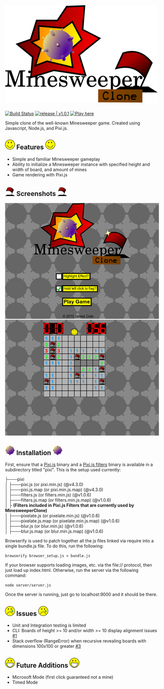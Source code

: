 # ![MinesweeperClone](img/Logo.png "MinesweeperClone Logo")

[![Build Status](https://travis-ci.org/Coteh/MinesweeperClone.svg?branch=master)](https://travis-ci.org/Coteh/MinesweeperClone) [![release | v1.0.1](https://img.shields.io/badge/release-v1.0.1-00b2ff.svg)](https://github.com/Coteh/MinesweeperClone/releases/tag/1.0.1) [![Play here](https://img.shields.io/badge/play-here-yellow.svg)](http://coteh.github.io/MinesweeperClone/)

Simple clone of the well-known Minesweeper game. Created using Javascript, Node.js, and Pixi.js.

## ![Smiley](img/Smiley.png "Smiley") Features ![Smiley](img/Smiley.png "Smiley")
- Simple and familiar Minesweeper gameplay
- Ability to initialize a Minesweeper instance with specified height and width of board, and amount of mines
- Game rendering with Pixi.js

## ![Flag](img/Flag.png "Flag") Screenshots ![Flag](img/Flag.png "Flag")
![Title Screen](screenshots/title.png "Title Screen")
![In-Game](screenshots/game.png "In-Game")

## ![Mine](img/Mine.png "Mine") Installation ![Mine](img/Mine.png "Mine")
First, ensure that a [Pixi.js](https://github.com/pixijs/pixi.js) binary and a [Pixi.js filters](https://github.com/pixijs/pixi-filters) binary is available in a subdirectory titled "pixi". This is the setup used currently:

├───pixi  
│   ├───pixi.js             (or pixi.min.js)            (@v4.3.0)  
│   ├───pixi.js.map         (or pixi.min.js.map)        (@v4.3.0)  
│   ├───filters.js          (or filters.min.js)         (@v1.0.6)  
│   ├───filters.js.map      (or filters.min.js.map)     (@v1.0.6)  
│   ├ **(Filters included in Pixi.js Filters that are currently used by MinesweeperClone)**  
│   ├───pixelate.js         (or pixelate.min.js)        (@v1.0.6)  
│   ├───pixelate.js.map     (or pixelate.min.js.map)    (@v1.0.6)  
│   ├───blur.js             (or blur.min.js)            (@v1.0.6)  
│   ├───blur.js.map         (or blur.min.js.map)        (@v1.0.6)  

Browserify is used to patch together all the js files linked via require into a single bundle.js file. To do this, run the following:

`browserify browser_setup.js > bundle.js`

If your browser supports loading images, etc. via the file:// protocol, then just load up index.html. Otherwise, run the server via the following command:

`node server/server.js`

Once the server is running, just go to localhost:9000 and it should be there.

## ![Smiley Sad](img/Smiley_sad.png "Smiley_sad") Issues ![Smiley Sad](img/Smiley_sad.png "Smiley_sad")
- Unit and Integration testing is limited
- CLI: Boards of height >= 10 and/or width >= 10 display alignment issues [#1](https://github.com/Coteh/MinesweeperClone/issues/1)
- Stack overflow (RangeError) when recursive revealing boards with dimensions 100x100 or greater [#3](https://github.com/Coteh/MinesweeperClone/issues/3)

## ![Smiley Happy](img/Smiley_proud.png "Smiley_proud") Future Additions ![Smiley Happy](img/Smiley_proud.png "Smiley_proud")
- Microsoft Mode (first click guaranteed not a mine)
- Timed Mode
